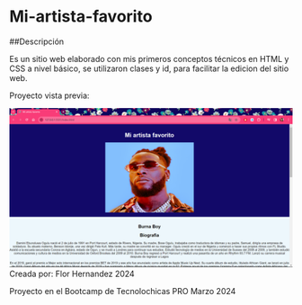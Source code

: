 # Mi-artista-favorito

##Descripción

Es un sitio web elaborado con mis primeros conceptos técnicos en HTML y CSS a nivel básico, se utilizaron clases y id, para facilitar la edicion del sitio web.

Proyecto vista previa:

![Demo](/artista_favorito.png)
Creada por: Flor Hernandez  2024

Proyecto en el Bootcamp de Tecnolochicas PRO  Marzo 2024


